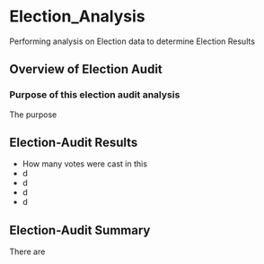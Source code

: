 # Election_Analysis
Performing analysis on Election data to determine Election Results 


## Overview of Election Audit 

### Purpose of this election audit analysis 

The purpose 




## Election-Audit Results 

* How many votes were cast in this 
* d
* d
* d
* d



## Election-Audit Summary 

There are 
